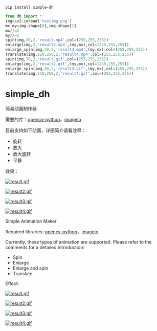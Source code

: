 ```shell
pip install simple-dh
```

```py
from dh import *
img=cv2.imread('testimg.png')
mx,my=img.shape[0],img.shape[1]
mx//=2
my//=2
spin(img,30,2,'result.mp4',col=(255,255,255))
enlarge(img,2,'result2.mp4',(my,mx),col=(255,255,255))
enlarge_spin(img,30,2,'result3.mp4',(my,mx),col=(255,255,255))
translate(img,110,250,2,'result4.mp4',col=(255,255,255))
spin(img,30,2,'result.gif',col=(255,255,255))
enlarge(img,2,'result2.gif',(my,mx),col=(255,255,255))
enlarge_spin(img,30,2,'result3.gif',(my,mx),col=(255,255,255))
translate(img,110,250,2,'result4.gif',col=(255,255,255))
```
# simple_dh
 简易动画制作器


需要的库：[opencv-python](https://pypi.org/project/opencv-python)，[imageio](https://pypi.org/project/imageio)

目前支持如下动画，详细简介请看注释：
* 旋转
* 放大
* 放大旋转
* 平移

效果：

[![result.gif](https://i.postimg.cc/qgfSC9JM/result.gif)](https://postimg.cc/0KfcTXKL)

[![result2.gif](https://i.postimg.cc/x1QjwZv2/result2.gif)](https://postimg.cc/TpkXmCN7)

[![result3.gif](https://i.postimg.cc/WbGTw7Qf/result3.gif)](https://postimg.cc/XpYRV9Nw)

[![result4.gif](https://i.postimg.cc/tTnHZd3k/result4.gif)](https://postimg.cc/r0TH7rYR)

Simple Animation Maker

Required libraries: [opencv-python](https://pypi.org/project/opencv-python)，[imageio](https://pypi.org/project/imageio)

Currently, these types of animation are supported. Please refer to the comments for a detailed introduction:
* Spin
* Enlarge
* Enlarge and spin
* Translate

Effect:

[![result.gif](https://i.postimg.cc/qgfSC9JM/result.gif)](https://postimg.cc/0KfcTXKL)

[![result2.gif](https://i.postimg.cc/x1QjwZv2/result2.gif)](https://postimg.cc/TpkXmCN7)

[![result3.gif](https://i.postimg.cc/WbGTw7Qf/result3.gif)](https://postimg.cc/XpYRV9Nw)

[![result4.gif](https://i.postimg.cc/tTnHZd3k/result4.gif)](https://postimg.cc/r0TH7rYR)
